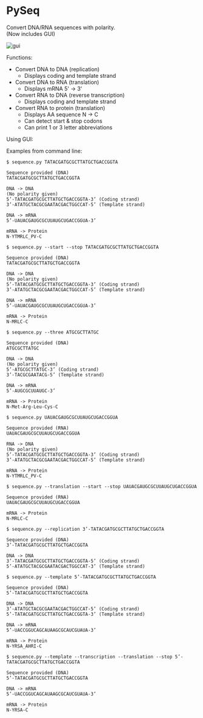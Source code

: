 # PySeq
Convert DNA/RNA sequences with polarity.    
(Now includes GUI)

![gui](https://user-images.githubusercontent.com/98838077/194964593-9d9ed783-633d-473a-829e-d6bcb6d531c7.png)   

Functions:
- Convert DNA to DNA (replication)
  - Displays coding and template strand
- Convert DNA to RNA (translation)
  - Displays mRNA 5' -> 3'
- Convert RNA to DNA (reverse transcription)
  - Displays coding and template strand
- Convert RNA to protein (translation)
  - Displays AA sequence N -> C
  - Can detect start & stop codons
  - Can print 1 or 3 letter abbreviations

Using GUI:


Examples from command line:

`$ sequence.py TATACGATGCGCTTATGCTGACCGGTA`

```
Sequence provided (DNA)
TATACGATGCGCTTATGCTGACCGGTA

DNA -> DNA
(No polarity given)
5’-TATACGATGCGCTTATGCTGACCGGTA-3’ (Coding strand)
3’-ATATGCTACGCGAATACGACTGGCCAT-5’ (Template strand)

DNA -> mRNA
5’-UAUACGAUGCGCUUAUGCUGACCGGUA-3’

mRNA -> Protein
N-YTMRLC_PV-C
```

`$ sequence.py --start --stop TATACGATGCGCTTATGCTGACCGGTA`

```
Sequence provided (DNA)
TATACGATGCGCTTATGCTGACCGGTA

DNA -> DNA
(No polarity given)
5’-TATACGATGCGCTTATGCTGACCGGTA-3’ (Coding strand)
3’-ATATGCTACGCGAATACGACTGGCCAT-5’ (Template strand)

DNA -> mRNA
5’-UAUACGAUGCGCUUAUGCUGACCGGUA-3’

mRNA -> Protein
N-MRLC-C
```

`$ sequence.py --three ATGCGCTTATGC`

```
Sequence provided (DNA)
ATGCGCTTATGC

DNA -> DNA
(No polarity given)
5’-ATGCGCTTATGC-3’ (Coding strand)
3’-TACGCGAATACG-5’ (Template strand)

DNA -> mRNA
5’-AUGCGCUUAUGC-3’

mRNA -> Protein
N-Met-Arg-Leu-Cys-C
```

`$ sequence.py UAUACGAUGCGCUUAUGCUGACCGGUA`

```
Sequence provided (RNA)
UAUACGAUGCGCUUAUGCUGACCGGUA

RNA -> DNA
(No polarity given)
5’-TATACGATGCGCTTATGCTGACCGGTA-3’ (Coding strand)
3’-ATATGCTACGCGAATACGACTGGCCAT-5’ (Template strand)

mRNA -> Protein
N-YTMRLC_PV-C
```

`$ sequence.py --translation --start --stop UAUACGAUGCGCUUAUGCUGACCGGUA`

```
Sequence provided (RNA)
UAUACGAUGCGCUUAUGCUGACCGGUA

mRNA -> Protein
N-MRLC-C
```

`$ sequence.py --replication 3’-TATACGATGCGCTTATGCTGACCGGTA`

```
Sequence provided (DNA)
3’-TATACGATGCGCTTATGCTGACCGGTA

DNA -> DNA
3’-TATACGATGCGCTTATGCTGACCGGTA-5’ (Coding strand)
5’-ATATGCTACGCGAATACGACTGGCCAT-3’ (Template strand)
```

`$ sequence.py --template 5’-TATACGATGCGCTTATGCTGACCGGTA`

```
Sequence provided (DNA)
5’-TATACGATGCGCTTATGCTGACCGGTA

DNA -> DNA
3’-ATATGCTACGCGAATACGACTGGCCAT-5’ (Coding strand)
5’-TATACGATGCGCTTATGCTGACCGGTA-3’ (Template strand)

DNA -> mRNA
5’-UACCGGUCAGCAUAAGCGCAUCGUAUA-3’

mRNA -> Protein
N-YRSA_AHRI-C
```

`$ sequence.py --template --transcription --translation --stop 5’-TATACGATGCGCTTATGCTGACCGGTA`

```
Sequence provided (DNA)
5’-TATACGATGCGCTTATGCTGACCGGTA

DNA -> mRNA
5’-UACCGGUCAGCAUAAGCGCAUCGUAUA-3’

mRNA -> Protein
N-YRSA-C
```

